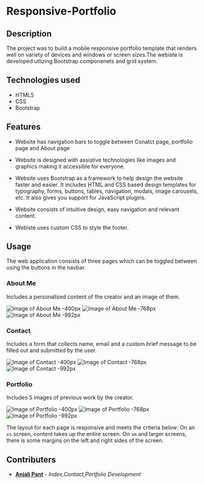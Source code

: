 # Responsive-Portfolio

## Description

The project was to build a mobile responsive portfolio template that renders well on variety of devices and windows or screen sizes.The webiste is developed utlizing Bootstrap componenets and grid system.


## Technologies used

- HTML5
- CSS
- Bootstrap

## Features

- Website has navigation bars to toggle between Conatct page, portfolio page and About page

- Website is designed with assistive technologies like images and graphics making it accessible for everyone.

- Website uses Bootstrap as a framework to help design the website faster and easier. It includes HTML and CSS based design templates for typography, forms, buttons, tables, navigation, modals, image carousels, etc. It also gives you support for JavaScript plugins.  

- Website consists of intuitive design, easy navigation and relevant content.

- Webiste uses custom CSS to style the footer.

## Usage

The web application consists of three pages which can be toggled between using the buttons in the navbar.

### About Me

Includes a personalised content of the creator and an image of them.

![Image of About Me -400px](/assets/snapshots/400-Index.PNG)
![Image of About Me -768px](/assets/snapshots/768-Index.PNG)
![Image of About Me -992px](/assets/snapshots/992-Index.PNG)

### Contact

Includes a form that collects name, email and a custom brief message to be filled out and submitted by the user.

![Image of Contact -400px](/assets/snapshots/400-Contact.PNG)
![Image of Contact -768px](/assets/snapshots/768-Contact.PNG)
![Image of Contact -992px](/assets/snapshots/992-Contact.PNG)

### Portfolio

Includes 5 images of previous work by the creator.

![Image of Portfolio -400px](/assets/snapshots/400-Portfolio.PNG)
![Image of Portfolio -768px](/assets/snapshots/768-Portfolio.PNG)
![Image of Portfolio -992px](/assets/snapshots/992-Portfolio.PNG)

The layout for each page is responsive and meets the criteria below:
On an `xs` screen, content takes up the entire screen. On `sm` and larger screens, there is some margins on the left and right sides of the screen.


## Contributers

- **[Anjali Pant](https://github.com/Anjali9293)** - *Index,Contact,Portfolio Development*







